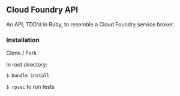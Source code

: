 ## Cloud Foundry API

An API, TDD'd in Ruby, to resemble a Cloud Foundry service broker.

### Installation

Clone / Fork

In root directory:

`$ bundle install`  

`$ rpsec` to run tests
